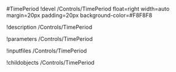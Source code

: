 <!-- MOOSE Object Documentation Stub: Remove this when content is added. -->
#TimePeriod
!devel /Controls/TimePeriod float=right width=auto margin=20px padding=20px background-color=#F8F8F8

!description /Controls/TimePeriod

!parameters /Controls/TimePeriod

!inputfiles /Controls/TimePeriod

!childobjects /Controls/TimePeriod
